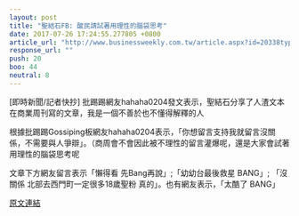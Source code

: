 ```yaml
---
layout: post
title: "聖結石FB: 酸民請試著用理性的腦袋思考"
date: 2017-07-26 17:24:55.277805 +0800
article_url: "http://www.businessweekly.com.tw/article.aspx?id=20338type=Blogp=1;https://www.facebook.com/ShenJieShiSaint/posts/656400884563942"
response_url: ""
push: 20
boo: 44
neutral: 8
---
```


[即時新聞/記者快抄] 批踢踢網友hahaha0204發文表示，聖結石分享了人渣文本在商業周刊寫的文章，我是一個不善於也不懂得解釋的人

根據批踢踢Gossiping板網友hahaha0204表示，「你想留言支持我就留言沒關係，不需要與人爭辯」。（商周會不會因此被不理性的留言灌爆呢，還是大家會試著用理性的腦袋思考呢

文章下方網友留言表示「懶得看 先Bang再說」;「幼幼台最後救星  BANG」; 「沒關係 北部去西門町一定很多18歲聖粉  真的」。也有網友表示，「太酷了 BANG」

<a href = "https://www.ptt.cc/bbs/Gossiping/M.1501054767.A.686.html">原文連結</a>

